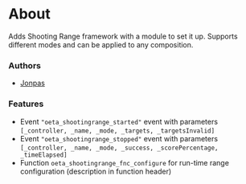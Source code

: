 # About

Adds Shooting Range framework with a module to set it up. Supports different modes and can be applied to any composition.

### Authors

- [Jonpas](http://github.com/jonpas)

### Features

- Event `"oeta_shootingrange_started"` event with parameters `[_controller, _name, _mode, _targets, _targetsInvalid]`
- Event `"oeta_shootingrange_stopped"` event with parameters `[_controller, _name, _mode, _success, _scorePercentage, _timeElapsed]`
- Function `oeta_shootingrange_fnc_configure` for run-time range configuration (description in function header)
